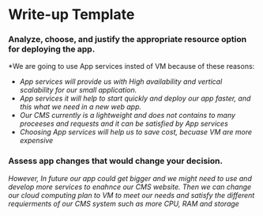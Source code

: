 # Write-up Template

### Analyze, choose, and justify the appropriate resource option for deploying the app.

*We are going to use App services insted of VM because of these reasons:
- *App services will provide us with High availability and vertical scalability for our small application.* 
- *App services it will help to start quickly and deploy our app faster, and this what we need in a new web app.* 
- *Our CMS currently is a lightweight and does not contains to many proceeses and requests and it can be satisfied by App services*
- *Choosing App services will help us to save cost, becuase VM are more expensive*

### Assess app changes that would change your decision.

*However, In future our app could get bigger and we might need to use and develop more services to enahnce our CMS website.* 
*Then we can change our cloud computing plan to VM to meet our needs and satisfy the different requierments of our CMS system such as more CPU, RAM and storage* 